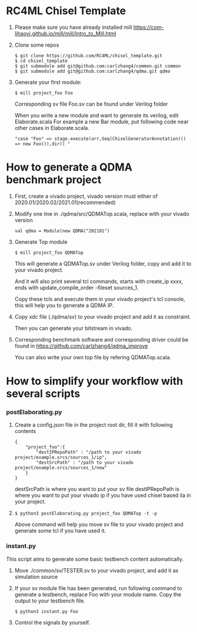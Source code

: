 # RC4ML Chisel Template

1. Please make sure you have already installed mill https://com-lihaoyi.github.io/mill/mill/Intro_to_Mill.html

2. Clone some repos
	```
	$ git clone https://github.com/RC4ML/chisel_template.git
	$ cd chisel_template
	$ git submodule add git@github.com:carlzhang4/common.git common
	$ git submodule add git@github.com:carlzhang4/qdma.git qdma
	```

3. Generate your first module:
	```
	$ mill project_foo Foo
	```
	Corresponding sv file Foo.sv can be found under Verilog folder

	When you write a new module and want to generate its verilog, edit Elaborate.scala
	For example a new Bar module, put following code near other cases in Elaborate.scala.
	```
	"case "Foo" => stage.execute(arr,Seq(ChiselGeneratorAnnotation(() => new Foo()),dir)) "
	```


# How to generate a QDMA benchmark project

1. First, create a vivado project, vivado version must either of 2020.01/2020.02/2021.01(recommended)

2. Modify one line in ./qdma/src/QDMATop.scala, replace with your vivado version
	```
	val qdma = Module(new QDMA("202101")
	```

3. Generate Top module
	```
	$ mill project_foo QDMATop
	```
	This will generate a QDMATop.sv under Verilog folder, copy and add it to your vivado project. 

	And it will also print several tcl commands, starts with create_ip xxxx, ends with update_compile_order -fileset sources_1.

	Copy these tcls and execute them in your vivado project's tcl console, this will help you to generate a QDMA IP.

4. Copy xdc file (./qdma/sv) to your vivado project and add it as constraint.

	Then you can generate your bitstream in vivado.

5. Corresponding benchmark software and corresponding driver could be found in https://github.com/carlzhang4/qdma_improve

	You can also write your own top file by refering QDMATop.scala.


# How to simplify your workflow with several scripts


### postElaborating.py

1. Create a config.json file in the project root dir, fill it with following contents
	```
	{
		"project_foo":{
			"destIPRepoPath" : "/path to your vivado project/example.srcs/sources_1/ip",
			"destSrcPath" : "/path to your vivado project/example.srcs/sources_1/new"
		}
	}
	```
	destSrcPath is where you want to put your sv file
	destIPRepoPath is where you want to put your vivado ip if you have used chisel based ila in your project.

2. 
	```
	$ python3 postElaborating.py project_foo QDMATop -t -p
	```
	Above command will help you move sv file to your vivado project and generate some tcl if you have used it.


### instant.py
This script aims to generate some basic testbench content automatically.

1. Move ./common/sv/TESTER.sv to your vivado project, and add it as simulation source

2. If your sv module file has been generated, run following command to generate a testbench, replace Foo with your module name. Copy the output to your testbench file.
	```
	$ python3 instant.py Foo
	```

3. Control the signals by yourself.